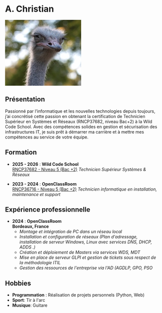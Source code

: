 
# A. Christian

![Photo de profil](https://github.com/christianwildcodeschool-dotcom/quest_markdown/blob/main/photo.jpg)

## Présentation

Passionné par l’informatique et les nouvelles technologies depuis toujours, j’ai concrétisé cette passion en obtenant la certification de Technicien Supérieur en Systèmes et Réseaux (RNCP37682, niveau Bac+2) à la Wild Code School. Avec des compétences solides en gestion et sécurisation des infrastructures IT, je suis prêt à démarrer ma carrière et à mettre mes compétences au service de votre équipe.

## Formation

- **2025 - 2026** : **Wild Code School**  
    [RNCP37682 - Niveau 5 (Bac +2)](https://www.francecompetences.fr/recherche/rncp/37682/)
    *Technicien Supérieur Systèmes & Réseaux*
    
- **2023 - 2024** : **OpenClassRoom**  
    [RNCP36716 - Niveau 5 (Bac +2)](https://www.francecompetences.fr/recherche/rncp/37682/)
	*Technicien informatique en installation, maintenance et support*


## Expérience professionnelle

- **2024** : **OpenClassRoom**  
    **Bordeaux, France**
	- *Montage et intégration de PC dans un réseau local* 
	- *Installation et configuration de réseaux (Plan d'adressage, installation de serveur Windows, Linux avec services DNS, DHCP, ADDS .)* 
	- *Création et déploiement de Masters via services WDS, MDT*
	- *Mise en place de serveur GLPI et gestion de tickets sous respect de la méthodologie ITIL*
	- *Gestion des ressources de l'entreprise via l'AD (AGDLP, GPO, PSO*

## Hobbies

- **Programmation** : Réalisation de projets personnels (Python, Web)
- **Sport**: Tir à l'arc
- **Musique**: Guitare
